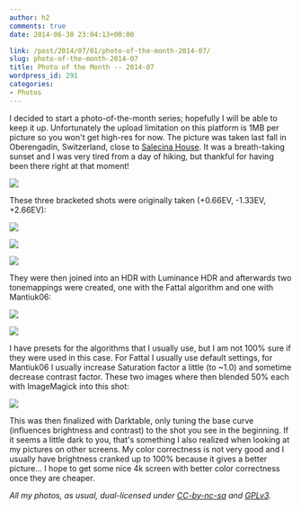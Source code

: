 ```yaml
---
author: h2
comments: true
date: 2014-06-30 23:04:13+00:00

link: /post/2014/07/01/photo-of-the-month-2014-07/
slug: photo-of-the-month-2014-07
title: Photo of the Month -- 2014-07
wordpress_id: 291
categories:
- Photos
---
```


I decided to start a photo-of-the-month series; hopefully I will be able to keep it up. Unfortunately the upload limitation on this platform is 1MB per picture so you won't get high-res for now. The picture was taken last fall in Oberengadin, Switzerland, close to [Salecina House](http://www.salecina.ch/). It was a breath-taking sunset and I was very tired from a day of hiking, but thankful for having been there right at that moment!

[![](/post/2014/07/pic_month_2014_07_final-1024x678.jpg)](/post/2014/07/pic_month_2014_07_final.jpeg)

<!-- more -->

These three bracketed shots were originally taken (+0.66EV, -1.33EV, +2.66EV):

[![](/post/2014/07/IMG_0526-300x200.jpg)](/post/2014/07/IMG_0526.jpg)

[![](/post/2014/07/IMG_0527-300x200.jpg)](/post/2014/07/IMG_0527.jpg)

[![](/post/2014/07/IMG_0528-300x200.jpg)](/post/2014/07/IMG_0528.jpg)

They were then joined into an HDR with Luminance HDR and afterwards two tonemappings were created, one with the Fattal algorithm and one with Mantiuk06:

[![](/post/2014/07/pic_month_2014_07_fattal-300x198.jpg)](/post/2014/07/pic_month_2014_07_fattal.jpeg)

[![](/post/2014/07/pic_month_2014_07_mantiuk06-300x198.jpg)](/post/2014/07/pic_month_2014_07_mantiuk06.jpeg)

I have presets for the algorithms that I usually use, but I am not 100% sure if they were used in this case. For Fattal I usually use default settings, for Mantiuk06 I usually increase Saturation factor a little (to ~1.0) and sometime decrease contrast factor. These two images where then blended 50% each with ImageMagick into this shot:

[![](/post/2014/07/pic_month_2014_07_semifinal-1024x678.jpg)](/post/2014/07/pic_month_2014_07_semifinal.jpeg)

This was then finalized with Darktable, only tuning the base curve (influences brightness and contrast) to the shot you see in the beginning. If it seems a little dark to you, that's something I also realized when looking at my pictures on other screens. My color correctness is not very good and I usually have brightness cranked up to 100% because it gives a better picture... I hope to get some nice 4k screen with better color correctness once they are cheaper.

_All my photos, as usual, dual-licensed under [CC-by-nc-sa](http://creativecommons.org/licenses/by-nc-sa/4.0/) and [GPLv3](http://www.gnu.org/copyleft/gpl.html)._
